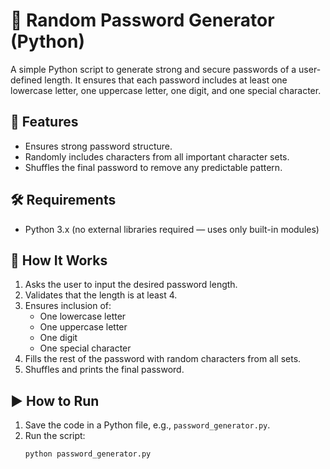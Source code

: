 # 🔐 Random Password Generator (Python)

A simple Python script to generate strong and secure passwords of a user-defined length. It ensures that each password includes at least one lowercase letter, one uppercase letter, one digit, and one special character.

## 🚀 Features
- Ensures strong password structure.
- Randomly includes characters from all important character sets.
- Shuffles the final password to remove any predictable pattern.

## 🛠️ Requirements
- Python 3.x (no external libraries required — uses only built-in modules)

## 📄 How It Works
1. Asks the user to input the desired password length.
2. Validates that the length is at least 4.
3. Ensures inclusion of:
   - One lowercase letter
   - One uppercase letter
   - One digit
   - One special character
4. Fills the rest of the password with random characters from all sets.
5. Shuffles and prints the final password.

## ▶️ How to Run

1. Save the code in a Python file, e.g., `password_generator.py`.
2. Run the script:
   ```bash
   python password_generator.py
